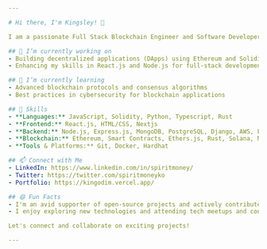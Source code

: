 ```yaml
---

# Hi there, I'm Kingsley! 👋

I am a passionate Full Stack Blockchain Engineer and Software Developer with 3 years of experience. I enjoy working with cutting-edge technologies to build innovative solutions and scalable applications. My primary focus is on blockchain development, smart contracts, and full-stack web development.

## 🔭 I’m currently working on
- Building decentralized applications (DApps) using Ethereum and Solidity
- Enhancing my skills in React.js and Node.js for full-stack development

## 🌱 I’m currently learning
- Advanced blockchain protocols and consensus algorithms
- Best practices in cybersecurity for blockchain applications

## 💼 Skills
- **Languages:** JavaScript, Solidity, Python, Typescript, Rust
- **Frontend:** React.js, HTML/CSS, Nextjs
- **Backend:** Node.js, Express.js, MongoDB, PostgreSQL, Django, AWS, Firebase
- **Blockchain:** Ethereum, Smart Contracts, Ethers.js, Rust, Solana, NEAR Protocol
- **Tools & Platforms:** Git, Docker, Hardhat

## 📫 Connect with Me
- LinkedIn: https://www.linkedin.com/in/spiritmoney/
- Twitter: https://twitter.com/spiritmoneyko
- Portfolio: https://kingodim.vercel.app/

## 😄 Fun Facts
- I'm an avid supporter of open-source projects and actively contribute to the community.
- I enjoy exploring new technologies and attending tech meetups and conferences.

Let's connect and collaborate on exciting projects!

---
```


<!---
spiritmoney/spiritmoney is a ✨ special ✨ repository because its `README.md` (this file) appears on your GitHub profile.
You can click the Preview link to take a look at your changes.
--->
